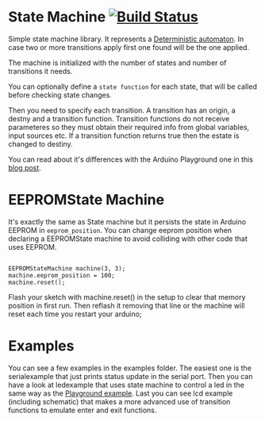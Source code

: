 State Machine [![Build Status](https://travis-ci.org/hithwen/statemachine.svg?branch=master)](https://travis-ci.org/hithwen/statemachine)
=============
Simple state machine library.
It represents a [Deterministic automaton](http://en.wikipedia.org/wiki/Deterministic_automaton).
In case two or more transitions apply first one found will be the one applied.


The machine is initialized with the number of states and number of transitions it needs.

You can optionally define a `state function` for each state, that will be called before checking state changes.

Then you need to specify each transition. A transition has an origin, a destny and a transition function. Transition functions do not receive parameteres so they must obtain their required info from global variables, input sources etc. If a transition function returns true then the estate is changed to destiny.

You can read about it's differences with the Arduino Playground one in this [blog post](http://web.biicode.com/blog/arduino-day-project-persistent-state-machine).

EEPROMState Machine
===================
It's exactly the same as State machine but it persists the state in Arduino EEPROM in `eeprom_position`.
You can change eeprom position when declaring a EEPROMState machine to avoid colliding with other code that uses EEPROM.

<pre><code>
EEPROMStateMachine machine(3, 3);
machine.eeprom_position = 100;
machine.reset();
</code></pre>

Flash your sketch with machine.reset() in the setup to clear that memory position in first run.
Then reflash it removing that line or the machine will reset each time you restart your arduino;

Examples
========
You can see a few examples in the examples folder.
The easiest one is the serialexample that just prints status update in the serial port.
Then you can have a look at ledexample that uses state machine to control a led in the same way as the [Playground example](http://web.biicode.com/blog/arduino-day-project-persistent-state-machine).
Last you can see lcd example (including schematic) that makes a more advanced use of transition functions to emulate enter and exit functions.
